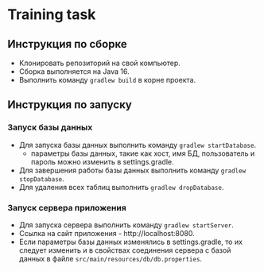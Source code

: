 # Training task

## Инструкция по сборке

* Клонировать репозиторий на свой компьютер.
* Сборка выполняется на Java 16.
* Выполнить команду `gradlew build` в корне проекта.

## Инструкция по запуску

### Запуск базы данных

* Для запуска базы данных выполнить команду `gradlew startDatabase`.
    * параметры базы данных, такие как хост, имя БД, пользователь и пароль можно изменить в settings.gradle.
* Для завершения работы базы данных выполнить команду `gradlew stopDatabase`.
* Для удаления всех таблиц выполнить `gradlew dropDatabase`.

### Запуск сервера приложения

* Для запуска сервера выполнить команду `gradlew startServer`.
* Ссылка на сайт приложения - http://localhost:8080.
* Если параметры базы данных изменялись в settings.gradle, то их следует изменить и в 
  свойствах соединения сервера с базой данных в файле `src/main/resources/db/db.properties`.